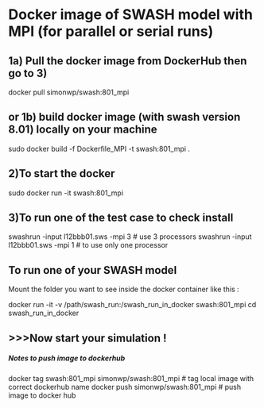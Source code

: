 # Docker image of SWASH model with MPI (for parallel or serial runs)

## 1a) Pull the docker image from DockerHub then go to 3)
docker pull simonwp/swash:801_mpi

## or 1b) build docker image (with swash version 8.01) locally on your machine
sudo docker build -f Dockerfile_MPI -t swash:801_mpi .

## 2)To start the docker
sudo docker run -it swash:801_mpi

## 3)To run one of the test case to check install
swashrun -input l12bbb01.sws -mpi 3 # use 3 processors
swashrun -input l12bbb01.sws -mpi 1 # to use only one processor

## To run one of your SWASH model 
Mount the folder you want to see inside the docker container 
like this  : 

docker run -it -v /path/swash_run:/swash_run_in_docker swash:801_mpi
cd swash_run_in_docker

## >>>Now start your simulation !

##### Notes to push image to dockerhub
docker tag swash:801_mpi simonwp/swash:801_mpi # tag local image with correct dockerhub name 
docker push simonwp/swash:801_mpi              # push image to docker hub